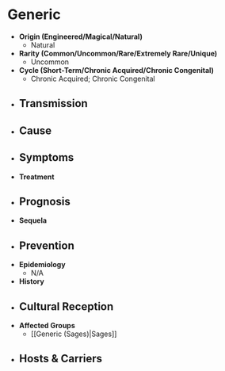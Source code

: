 # Generic
- **Origin (Engineered/Magical/Natural)**
	- Natural
- **Rarity (Common/Uncommon/Rare/Extremely Rare/Unique)**
	- Uncommon
- **Cycle (Short-Term/Chronic Acquired/Chronic Congenital)**
	- Chronic Acquired; Chronic Congenital
- **Transmission**
	- 
- **Cause**
	- 
- **Symptoms**
	- 
- **Treatment**
- **Prognosis**
	- 
- **Sequela**
- **Prevention**
	- 
- **Epidemiology**
	- N/A
- **History**
- **Cultural Reception**
	- 
- **Affected Groups**
	- [[Generic (Sages)|Sages]]
- **Hosts & Carriers**
	- 